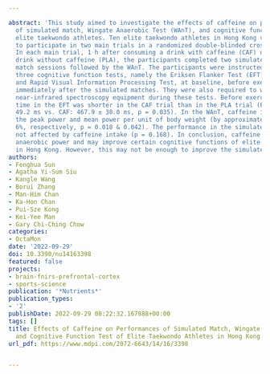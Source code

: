 ---
abstract: 'This study aimed to investigate the effects of caffeine on performances
  of simulated match, Wingate Anaerobic Test (WAnT), and cognitive function test of
  elite taekwondo athletes. Ten elite taekwondo athletes in Hong Kong volunteered
  to participate in two main trials in a randomized double-blinded crossover design.
  In each main trial, 1 h after consuming a drink with caffeine (CAF) or a placebo
  drink without caffeine (PLA), the participants completed two simulated taekwondo
  match sessions followed by the WAnT. The participants were instructed to complete
  three cognitive function tests, namely the Eriksen Flanker Test (EFT), Stroop Test,
  and Rapid Visual Information Processing Test, at baseline, before exercise, and
  immediately after the simulated matches. They were also required to wear functional
  near-infrared spectroscopy equipment during these tests. Before exercise, the reaction
  time in the EFT was shorter in the CAF trial than in the PLA trial (PLA: 494.9 ±
  49.2 ms vs. CAF: 467.9 ± 38.0 ms, p = 0.035). In the WAnT, caffeine intake increased
  the peak power and mean power per unit of body weight (by approximately 13% and
  6%, respectively, p = 0.018 & 0.042). The performance in the simulated matches was
  not affected by caffeine intake (p = 0.168). In conclusion, caffeine intake enhances
  anaerobic power and may improve certain cognitive functions of elite taekwondo athletes
  in Hong Kong. However, this may not be enough to improve the simulated match performance.'
authors:
- Fenghua Sun
- Agatha Yi-Sum Siu
- Kangle Wang
- Borui Zhang
- Man-Him Chan
- Ka-Hon Chan
- Pui-Sze Kong
- Kei-Yee Man
- Gary Chi-Ching Chow
categories:
- OctaMon
date: '2022-09-29'
doi: 10.3390/nu14163398
featured: false
projects:
- brain-fnirs-prefrontal-cortex
- sports-science
publication: '*Nutrients*'
publication_types:
- '2'
publishDate: 2022-09-29 08:22:32.167888+00:00
tags: []
title: Effects of Caffeine on Performances of Simulated Match, Wingate Anaerobic Test,
  and Cognitive Function Test of Elite Taekwondo Athletes in Hong Kong
url_pdf: https://www.mdpi.com/2072-6643/14/16/3398

---
